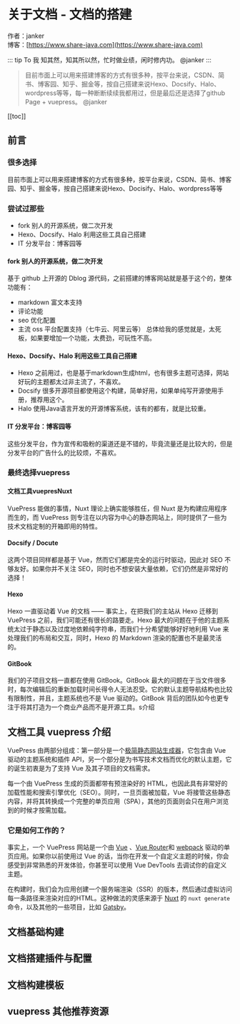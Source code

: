 # 关于文档 - 文档的搭建

作者：janker
<br/>博客：[https://www.share-java.com](https://www.share-java.com)

::: tip To 我
知其然，知其所以然，忙时做业绩，闲时修内功。  @janker
:::

> 目前市面上可以用来搭建博客的方式有很多种，按平台来说，CSDN、简书、博客园、知乎、掘金等，按自己搭建来说Hexo、Docsify、Halo、wordpress等等，每一种断断续续我都用过，但是最后还是选择了github Page + vuepress。  @janker

[[toc]]

## 前言

### 很多选择

目前市面上可以用来搭建博客的方式有很多种，按平台来说，CSDN、简书、博客园、知乎、掘金等，按自己搭建来说Hexo、Docisify、Halo、wordpress等等

### 尝试过那些
- fork 别人的开源系统，做二次开发
- Hexo、Docsify、Halo 利用这些工具自己搭建
- IT 分发平台：博客园等

#### fork 别人的开源系统，做二次开发
基于 github 上开源的 Dblog 源代码，之前搭建的博客网站就是基于这个的，整体功能有：
- markdown 富文本支持
- 评论功能
- seo 优化配置
- 主流 oss 平台配置支持（七牛云、阿里云等）
总体给我的感觉就是，太死板，如果要增加一个功能，太费劲，可玩性不高。

#### Hexo、Docsify、Halo 利用这些工具自己搭建
- Hexo 之前用过，也是基于markdown生成html，也有很多主题可选择，网站好玩的主题都太过非主流了，不喜欢。
- Docsify 很多开源项目都使用这个构建，简单好用，如果单纯写开源使用手册，推荐用这个。
- Halo 使用Java语言开发的开源博客系统，该有的都有，就是比较重。

#### IT 分发平台：博客园等
这些分发平台，作为宣传和吸粉的渠道还是不错的，毕竟流量还是比较大的，但是分发平台的广告什么的比较烦，不喜欢。
### 最终选择vuepress


#### 文档工具vuepresNuxt
VuePress 能做的事情，Nuxt 理论上确实能够胜任，但 Nuxt 是为构建应用程序而生的，而 VuePress 则专注在以内容为中心的静态网站上，同时提供了一些为技术文档定制的开箱即用的特性。

#### Docsify / Docute
这两个项目同样都是基于 Vue，然而它们都是完全的运行时驱动，因此对 SEO 不够友好。如果你并不关注 SEO，同时也不想安装大量依赖，它们仍然是非常好的选择！

#### Hexo
Hexo 一直驱动着 Vue 的文档 —— 事实上，在把我们的主站从 Hexo 迁移到 VuePress 之前，我们可能还有很长的路要走。Hexo 最大的问题在于他的主题系统太过于静态以及过度地依赖纯字符串，而我们十分希望能够好好地利用 Vue 来处理我们的布局和交互，同时，Hexo 的 Markdown 渲染的配置也不是最灵活的。

#### GitBook
我们的子项目文档一直都在使用 GitBook。GitBook 最大的问题在于当文件很多时，每次编辑后的重新加载时间长得令人无法忍受。它的默认主题导航结构也比较有限制性，并且，主题系统也不是 Vue 驱动的。GitBook 背后的团队如今也更专注于将其打造为一个商业产品而不是开源工具。s介绍


## 文档工具 vuepress 介绍
VuePress 由两部分组成：第一部分是一个[极简静态网站生成器](https://github.com/vuejs/vuepress/tree/master/packages/%40vuepress/core)，它包含由 Vue 驱动的主题系统和插件 API，另一个部分是为书写技术文档而优化的默认主题，它的诞生初衷是为了支持 Vue 及其子项目的文档需求。

每一个由 VuePress 生成的页面都带有预渲染好的 HTML，也因此具有非常好的加载性能和搜索引擎优化（SEO）。同时，一旦页面被加载，Vue 将接管这些静态内容，并将其转换成一个完整的单页应用（SPA），其他的页面则会只在用户浏览到的时候才按需加载。

### 它是如何工作的？
事实上，一个 VuePress 网站是一个由 [Vue](http://vuejs.org/) 、[Vue Router](https://github.com/vuejs/vue-router)和 [webpack](http://webpack.js.org/) 驱动的单页应用。如果你以前使用过 Vue 的话，当你在开发一个自定义主题的时候，你会感受到非常熟悉的开发体验，你甚至可以使用 Vue DevTools 去调试你的自定义主题。

在构建时，我们会为应用创建一个服务端渲染（SSR）的版本，然后通过虚拟访问每一条路径来渲染对应的HTML。这种做法的灵感来源于 [Nuxt](https://nuxtjs.org/) 的 `nuxt generate` 命令，以及其他的一些项目，比如 [Gatsby](https://www.gatsbyjs.org/)。



## 文档基础构建

## 文档搭建插件与配置

## 文档构建模板

## vuepress 其他推荐资源


